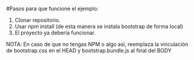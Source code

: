 #Pasos para que funcione el ejemplo:

1. Clonar repositorio.
2. Usar npm install (de esta manera se instala bootstrap de forma local)
3. El proyecto ya debería funcionar.

NOTA: En caso de que no tengas NPM o algo así, reemplaza la vinculación de bootstrap.css en el HEAD y bootstrap.bundle.js al final del BODY